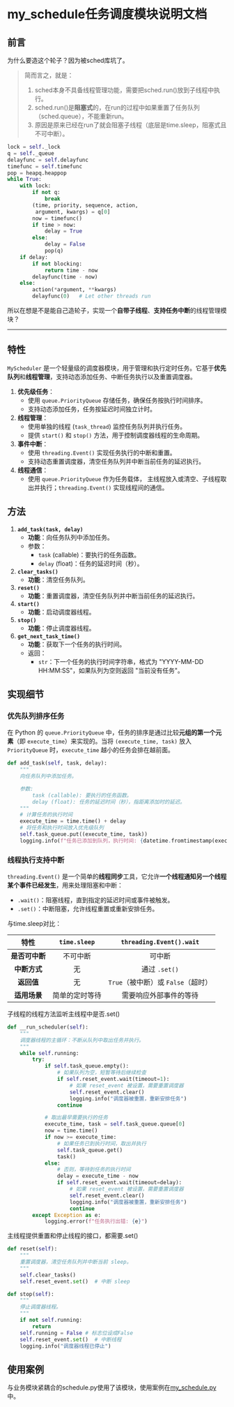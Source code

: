 # my_schedule任务调度模块说明文档

## 前言

为什么要造这个轮子？因为被sched库坑了。

> 简而言之，就是：
>
> 1. sched本身不具备线程管理功能，需要把sched.run()放到子线程中执行。
> 2. sched.run()是**阻塞式**的，在run的过程中如果重置了任务队列（sched.queue），不能重新run。
> 3. 原因是原来已经在run了就会阻塞子线程（底层是time.sleep，阻塞式且不可中断）。

```python
lock = self._lock
q = self._queue
delayfunc = self.delayfunc
timefunc = self.timefunc
pop = heapq.heappop
while True:
    with lock:
        if not q:
            break
        (time, priority, sequence, action,
         argument, kwargs) = q[0]
        now = timefunc()
        if time > now:
            delay = True
        else:
            delay = False
            pop(q)
    if delay:
        if not blocking:
            return time - now
        delayfunc(time - now)
    else:
        action(*argument, **kwargs)
        delayfunc(0)   # Let other threads run
```

所以在想是不是能自己造轮子，实现一个**自带子线程**、**支持任务中断**的线程管理模块？

------

## 特性

`MyScheduler` 是一个轻量级的调度器模块，用于管理和执行定时任务。它基于**优先队列**和**线程管理**，支持动态添加任务、中断任务执行以及重置调度器。

1. **优先级任务**：
   - 使用 `queue.PriorityQueue` 存储任务，确保任务按执行时间排序。
   - 支持动态添加任务，任务按延迟时间独立计时。
2. **线程管理**：
   - 使用单独的线程 (`task_thread`) 监控任务队列并执行任务。
   - 提供 `start()` 和 `stop()` 方法，用于控制调度器线程的生命周期。
3. **事件中断**：
   - 使用 `threading.Event()` 实现任务执行的中断和重置。
   - 支持动态重置调度器，清空任务队列并中断当前任务的延迟执行。
4. **线程通信**：
   - 使用 `queue.PriorityQueue` 作为任务载体， 主线程放入或清空、子线程取出并执行；`threading.Event()` 实现线程间的通信。

## 方法

1. **`add_task(task, delay)`**
   - **功能**：向任务队列中添加任务。
   - 参数：
     - `task` (callable)：要执行的任务函数。
     - `delay` (float)：任务的延迟时间（秒）。
2. **`clear_tasks()`**
   - **功能**：清空任务队列。
3. **`reset()`**
   - **功能**：重置调度器，清空任务队列并中断当前任务的延迟执行。
4. **`start()`**
   - **功能**：启动调度器线程。
5. **`stop()`**
   - **功能**：停止调度器线程。
6. **`get_next_task_time()`**
   - **功能**：获取下一个任务的执行时间。
   - 返回：
     - `str`：下一个任务的执行时间字符串，格式为 "YYYY-MM-DD HH:MM:SS"，如果队列为空则返回 "当前没有任务"。

## 实现细节

### 优先队列排序任务

在 Python 的 `queue.PriorityQueue` 中，任务的排序是通过比较**元组的第一个元素**（即 `execute_time`）来实现的。当将 `(execute_time, task)` 放入 `PriorityQueue` 时，`execute_time` 越小的任务会排在越前面。

```python
def add_task(self, task, delay):
    """
    向任务队列中添加任务。

    参数:
        task (callable): 要执行的任务函数。
        delay (float): 任务的延迟时间（秒），指距离添加时的延迟。
    """
    # 计算任务的执行时间
    execute_time = time.time() + delay
    # 将任务和执行时间放入优先级队列
    self.task_queue.put((execute_time, task))
    logging.info(f"任务已添加到队列，执行时间: {datetime.fromtimestamp(execute_time)}")
```

### 线程执行支持中断

`threading.Event()` 是一个简单的**线程同步**工具，它允许**一个线程通知另一个线程某个事件已经发生**，用来处理阻塞和中断：

- `.wait()`：阻塞线程，直到指定的延迟时间或事件被触发。
- `.set()`：中断阻塞，允许线程重置或重新安排任务。

与time.sleep对比：

|      特性      |  `time.sleep`  |      `threading.Event().wait`      |
| :------------: | :------------: | :--------------------------------: |
| **是否可中断** |    不可中断    |               可中断               |
|  **中断方式**  |       无       |           通过 `.set()`            |
|   **返回值**   |       无       | `True`（被中断）或 `False`（超时） |
|  **适用场景**  | 简单的定时等待 |       需要响应外部事件的等待       |

子线程的线程方法监听主线程中是否.set()

```python
def __run_scheduler(self):
    """
    调度器线程的主循环：不断从队列中取出任务并执行。
    """
    while self.running:
        try:
            if self.task_queue.empty():
                # 如果队列为空，短暂等待后继续检查
                if self.reset_event.wait(timeout=1):
                    # 如果 reset_event 被设置，需要重置调度器
                    self.reset_event.clear()
                    logging.info("调度器被重置，重新安排任务")
                continue

            # 取出最早需要执行的任务
            execute_time, task = self.task_queue.queue[0]
            now = time.time()
            if now >= execute_time:
                # 如果任务已到执行时间，取出并执行
                self.task_queue.get()
                task()
            else:
                # 否则，等待到任务的执行时间
                delay = execute_time - now
                if self.reset_event.wait(timeout=delay):
                    # 如果 reset_event 被设置，需要重置调度器
                    self.reset_event.clear()
                    logging.info("调度器被重置，重新安排任务")
                    continue
        except Exception as e:
            logging.error(f"任务执行出错: {e}")
```

主线程提供重置和停止线程的接口，都需要.set()

```python
def reset(self):
    """
    重置调度器，清空任务队列并中断当前 sleep。
    """
    self.clear_tasks()
    self.reset_event.set()  # 中断 sleep
```

```python
def stop(self):
    """
    停止调度器线程。
    """
    if not self.running:
        return
    self.running = False # 标志位设成False
    self.reset_event.set()  # 中断线程
    logging.info("调度器线程已停止")
```

## 使用案例

与业务模块紧耦合的schedule.py使用了该模块，使用案例在[my_schedule.py](my_schedule.py)中。
